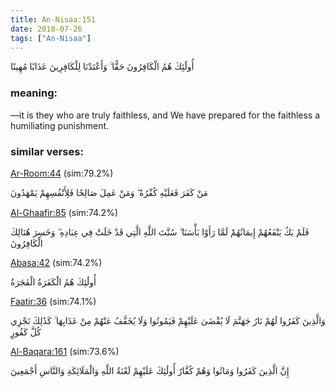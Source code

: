 ```yaml
---
title: An-Nisaa:151
date: 2018-07-26
tags: ["An-Nisaa"]
---
```

أُولَٰئِكَ هُمُ الْكَافِرُونَ حَقًّا ۚ وَأَعْتَدْنَا لِلْكَافِرِينَ عَذَابًا مُهِينًا
### meaning: 
—it is they who are truly faithless, and We have prepared for the faithless a humiliating punishment.
### similar verses: 

[Ar-Room:44](/30/44) (sim:79.2%)

مَنْ كَفَرَ فَعَلَيْهِ كُفْرُهُ ۖ وَمَنْ عَمِلَ صَالِحًا فَلِأَنْفُسِهِمْ يَمْهَدُونَ

[Al-Ghaafir:85](/40/85) (sim:74.2%)

فَلَمْ يَكُ يَنْفَعُهُمْ إِيمَانُهُمْ لَمَّا رَأَوْا بَأْسَنَا ۖ سُنَّتَ اللَّهِ الَّتِي قَدْ خَلَتْ فِي عِبَادِهِ ۖ وَخَسِرَ هُنَالِكَ الْكَافِرُونَ

[Abasa:42](/80/42) (sim:74.2%)

أُولَٰئِكَ هُمُ الْكَفَرَةُ الْفَجَرَةُ

[Faatir:36](/35/36) (sim:74.1%)

وَالَّذِينَ كَفَرُوا لَهُمْ نَارُ جَهَنَّمَ لَا يُقْضَىٰ عَلَيْهِمْ فَيَمُوتُوا وَلَا يُخَفَّفُ عَنْهُمْ مِنْ عَذَابِهَا ۚ كَذَٰلِكَ نَجْزِي كُلَّ كَفُورٍ

[Al-Baqara:161](/2/161) (sim:73.6%)

إِنَّ الَّذِينَ كَفَرُوا وَمَاتُوا وَهُمْ كُفَّارٌ أُولَٰئِكَ عَلَيْهِمْ لَعْنَةُ اللَّهِ وَالْمَلَائِكَةِ وَالنَّاسِ أَجْمَعِينَ
